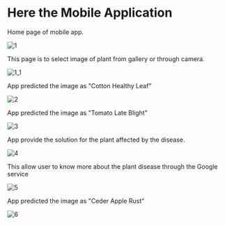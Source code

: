 # Here the Mobile Application 

Home page of mobile app.

![1](https://github.com/EKANATHAN-1001/Plant-Disease-with-Inception-v3-Alexnet-CNN/assets/116795679/cf386025-9371-4314-858b-bf1ba2fd633c)






This page is to select image of plant from gallery or through camera.

![1_1](https://github.com/EKANATHAN-1001/Plant-Disease-with-Inception-v3-Alexnet-CNN/assets/116795679/e5bbe28a-568a-40ab-907c-be3ff45b65a0)





App predicted the image as "Cotton Healthy Leaf"

![2](https://github.com/EKANATHAN-1001/Plant-Disease-with-Inception-v3-Alexnet-CNN/assets/116795679/9f6ee096-9a32-42e7-ab4d-27f666f4147e)





App predicted the image as "Tomato Late Blight"

![3](https://github.com/EKANATHAN-1001/Plant-Disease-with-Inception-v3-Alexnet-CNN/assets/116795679/2e2b52ab-3521-4008-af09-503d45fddd05)





App provide the solution for the plant affected by the disease.

![4](https://github.com/EKANATHAN-1001/Plant-Disease-with-Inception-v3-Alexnet-CNN/assets/116795679/2e02634f-ee83-4fab-b682-bebb79e04e26)





This allow user to know more about the plant disease through the Google service

![5](https://github.com/EKANATHAN-1001/Plant-Disease-with-Inception-v3-Alexnet-CNN/assets/116795679/8f3877b4-2bef-4ddb-b14d-ff3ba5f02732)





App predicted the image as "Ceder Apple Rust"

![6](https://github.com/EKANATHAN-1001/Plant-Disease-with-Inception-v3-Alexnet-CNN/assets/116795679/d3e95aca-bf49-450b-900e-379ca183198d)




</div>
